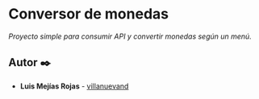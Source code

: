 # Conversor de monedas

_Proyecto simple para consumir API y convertir monedas según un menú._

## Autor ✒️

* **Luis Mejías Rojas** - [villanuevand](https://github.com/LuisMejiasR)
